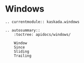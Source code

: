 # Windows

```{eval-rst}
.. currentmodule:: kaskada.windows

.. autosummary::
    :toctree: apidocs/windows/

    Window
    Since
    Sliding
    Trailing
```